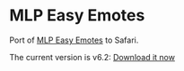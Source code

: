 MLP Easy Emotes
===============

Port of [MLP Easy Emotes][iqces] to Safari.

The current version is v6.2: [Download it now][download]

[iqces]: http://www.reddit.com/r/mylittlepony/comments/iqces/introducing_easy_emotes/
[download]: https://github.com/downloads/kballard/MLP-Easy-Emotes/MLP-Easy-Emotes-6.2.safariextz
